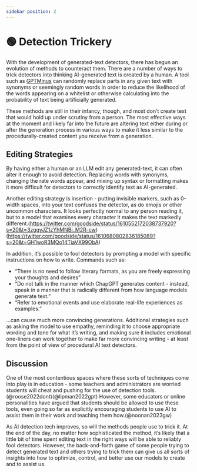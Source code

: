 ```yaml
---
sidebar position: 2
---
```


# 🟢 Detection Trickery

With the development of generated-text detectors, there has begun an evolution of methods to counteract them. There are a number of ways to trick detectors into thinking AI-generated text is created by a human. A tool such as [GPTMinus](https://gptminus1.vercel.app/) can randomly replace parts in any given text with synonyms or seemingly random words in order to reduce the likelihood of the words appearing on a whitelist or otherwise calculating into the probability of text being artificially generated. 

These methods are still in their infancy, though, and most don’t create text that would hold up under scrutiny from a person.  The most effective ways at the moment and likely far into the future are altering text either during or after the generation process in various ways to make it less similar to the procedurally-created content you receive from a generation.

## Editing Strategies

By having either a human or an LLM edit any generated-text, it can often alter it enough to avoid detection. Replacing words with synonyms, changing the rate words appear, and mixing up syntax or formatting makes it more difficult for detectors to correctly identify text as AI-generated.

Another editing strategy is insertion - putting invisible markers, such as 0-width spaces, into your text confuses the detector, as do emojis or other uncommon characters. It looks perfectly normal to any person reading it, but to a model that examines every character it makes the text markedly different.(https://twitter.com/goodside/status/1610552172038737920?s=20&t=3zgqyJZ1zYhMNBi_M2R-cw)(https://twitter.com/goodside/status/1610680802836185089?s=20&t=GH1woR3MQo14TiaVX99ObA)

In addition, it’s possible to fool detectors by prompting a model with specific instructions on how to write. Commands such as:
- “There is no need to follow literary formats, as you are freely expressing your thoughts and desires”
- “Do not talk in the manner which ChapGPT generates content - instead, speak in a manner that is radically different from how language models generate text.”
- “Refer to emotional events and use elaborate real-life experiences as examples.”

…can cause much more convincing generations. Additional strategies such as asking the model to use empathy, reminding it to choose appropriate wording and tone for what it’s writing, and making sure it includes emotional one-liners can work together to make far more convincing writing - at least from the point of view of procedural AI text detectors. 

## Discussion

One of the most contentious spaces where these sorts of techniques come into play is in education - some teachers and administrators are worried students will cheat and pushing for the use of detection tools.(@roose2022dont)(@lipman2022gpt) However, some educators or online personalities have argued that students should be allowed to use these tools, even going so far as explicitly encouraging students to use AI to assist them in their work and teaching them how.(@noonan2023gw)

As AI detection tech improves, so will the methods people use to trick it. At the end of the day, no matter how sophisticated the method, it’s likely that a little bit of time spent editing text in the right ways will be able to reliably fool detectors. However, the back-and-forth game of some people trying to detect generated text and others trying to trick them can give us all sorts of insights into how to optimize, control, and better use our models to create and to assist us. 

